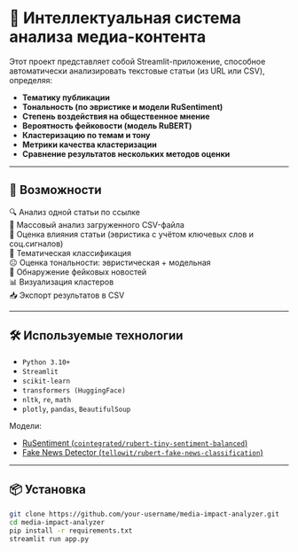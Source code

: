 # 🧠 Интеллектуальная система анализа медиа-контента

Этот проект представляет собой Streamlit-приложение, способное автоматически анализировать текстовые статьи (из URL или CSV), определяя:

- **Тематику публикации**
- **Тональность (по эвристике и модели RuSentiment)**
- **Степень воздействия на общественное мнение**
- **Вероятность фейковости (модель RuBERT)**
- **Кластеризацию по темам и тону**
- **Метрики качества кластеризации**
- **Сравнение результатов нескольких методов оценки**

---

## 🚀 Возможности

🔍 Анализ одной статьи по ссылке  
📁 Массовый анализ загруженного CSV-файла  
📣 Оценка влияния статьи (эвристика с учётом ключевых слов и соц.сигналов)  
🧭 Тематическая классификация  
😐 Оценка тональности: эвристическая + модельная  
🚩 Обнаружение фейковых новостей  
📊 Визуализация кластеров  
📥 Экспорт результатов в CSV  

---

## 🛠️ Используемые технологии

- `Python 3.10+`
- `Streamlit`
- `scikit-learn`
- `transformers (HuggingFace)`
- `nltk`, `re`, `math`
- `plotly`, `pandas`, `BeautifulSoup`

Модели:
- [RuSentiment (`cointegrated/rubert-tiny-sentiment-balanced`)](https://huggingface.co/cointegrated/rubert-tiny-sentiment-balanced)
- [Fake News Detector (`tellowit/rubert-fake-news-classification`)](https://huggingface.co/tellowit/rubert-fake-news-classification)

---

## 📦 Установка

```bash
git clone https://github.com/your-username/media-impact-analyzer.git
cd media-impact-analyzer
pip install -r requirements.txt
streamlit run app.py